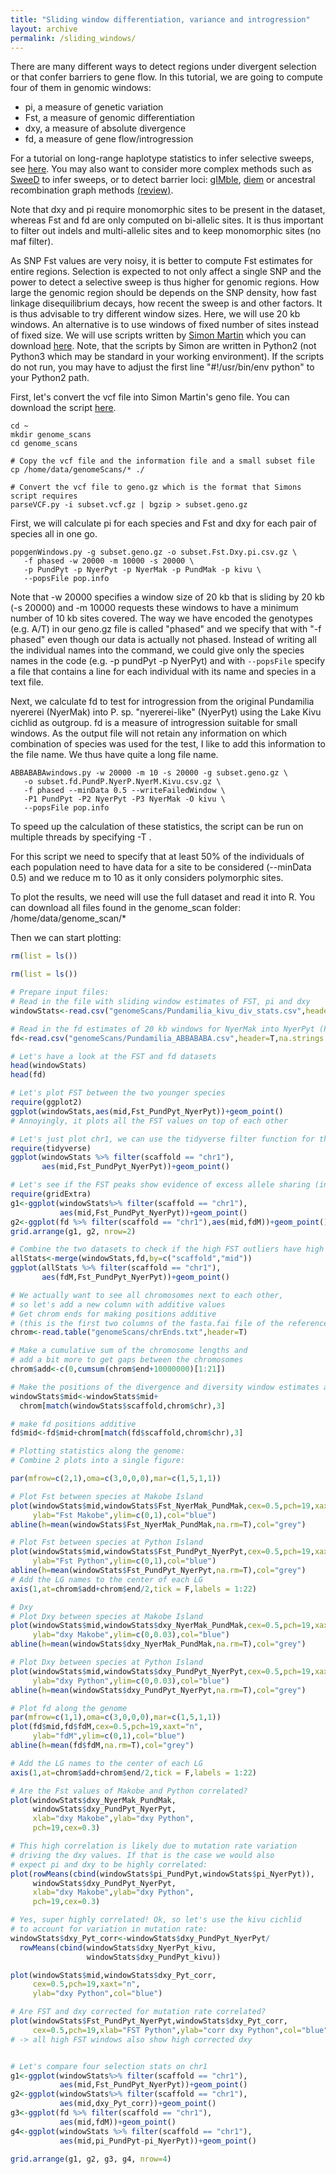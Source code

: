 ```yaml
---
title: "Sliding window differentiation, variance and introgression"
layout: archive
permalink: /sliding_windows/
---
```


There are many different ways to detect regions under divergent selection or that confer barriers to gene flow. In this tutorial, we are going to compute four of them in genomic windows:
- pi, a measure of genetic variation
- Fst, a measure of genomic differentiation
- dxy, a measure of absolute divergence
- fd, a measure of gene flow/introgression

For a tutorial on long-range haplotype statistics to infer selective sweeps, see [here](https://speciationgenomics.github.io/haplotypes/). You may also want to consider more complex methods such as [SweeD](https://academic.oup.com/mbe/article/30/9/2224/999783#74416771) to infer sweeps, or to detect barrier loci: [gIMble](https://europepmc.org/article/ppr/ppr564457), [diem](https://www.biorxiv.org/content/10.1101/2022.03.24.485605v3) or ancestral recombination graph methods [(review)](https://academic.oup.com/genetics/article/221/1/iyac044/6554197).

Note that dxy and pi require monomorphic sites to be present in the dataset, whereas Fst and fd are only computed on bi-allelic sites. It is thus important to filter out indels and multi-allelic sites and to keep monomorphic sites (no maf filter).

As SNP Fst values are very noisy, it is better to compute Fst estimates for entire regions. Selection is expected to not only affect a single SNP and the power to detect a selective sweep is thus higher for genomic regions. How large the genomic region should be depends on the SNP density, how fast linkage disequilibrium decays, how recent the sweep is and other factors. It is thus advisable to try different window sizes. Here, we will use 20 kb windows. An alternative is to use windows of fixed number of sites instead of fixed size. We will use scripts written by [Simon Martin](https://simonmartinlab.org/) which you can download [here](https://github.com/simonhmartin/genomics_general).
Note, that the scripts by Simon are written in Python2 (not Python3 which may be standard in your working environment). If the scripts do not run, you may have to adjust the first line "#!/usr/bin/env python" to your Python2 path.

First, let's convert the vcf file into Simon Martin's geno file. You can download the script [here](https://github.com/simonhmartin/genomics_general/raw/master/VCF_processing/parseVCF.py).

```shell
cd ~
mkdir genome_scans
cd genome_scans

# Copy the vcf file and the information file and a small subset file
cp /home/data/genomeScans/* ./

# Convert the vcf file to geno.gz which is the format that Simons script requires
parseVCF.py -i subset.vcf.gz | bgzip > subset.geno.gz

```

First, we will calculate pi for each species and Fst and dxy for each pair of species all in one go.
```shell
popgenWindows.py -g subset.geno.gz -o subset.Fst.Dxy.pi.csv.gz \
   -f phased -w 20000 -m 10000 -s 20000 \
   -p PundPyt -p NyerPyt -p NyerMak -p PundMak -p kivu \
   --popsFile pop.info
```

Note that -w 20000 specifies a window size of 20 kb that is sliding by 20 kb (-s 20000) and -m 10000 requests these windows to have a minimum number of 10 kb sites covered. The way we have encoded the genotypes (e.g. A/T) in our geno.gz file is called "phased" and we specify that with "-f phased" even though our data is actually not phased. Instead of writing all the individual names into the command, we could give only the species names in the code (e.g. -p pundPyt -p NyerPyt) and with `--popsFile` specify a file that contains a line for each individual with its name and species in a text file.

Next, we calculate fd to test for introgression from the original Pundamilia nyererei (NyerMak) into P. sp. "nyererei-like" (NyerPyt) using the Lake Kivu cichlid as outgroup. fd is a measure of introgression suitable for small windows. As the output file will not retain any information on which combination of species was used for the test, I like to add this information to the file name. We thus have quite a long file name.

```shell
ABBABABAwindows.py -w 20000 -m 10 -s 20000 -g subset.geno.gz \
   -o subset.fd.PundP.NyerP.NyerM.Kivu.csv.gz \
   -f phased --minData 0.5 --writeFailedWindow \
   -P1 PundPyt -P2 NyerPyt -P3 NyerMak -O kivu \
   --popsFile pop.info
```

To speed up the calculation of these statistics, the script can be run on multiple threads by specifying -T <thread number>.

For this script we need to specify that at least 50% of the individuals of each population need to have data for a site to be considered (-\-minData 0.5) and we reduce m to 10 as it only considers polymorphic sites.

To plot the results, we need will use the full dataset and read it into R. You can download all files found in the genome_scan folder: /home/data/genome_scan/*

Then we can start plotting:

```r
rm(list = ls())

rm(list = ls())

# Prepare input files:
# Read in the file with sliding window estimates of FST, pi and dxy
windowStats<-read.csv("genomeScans/Pundamilia_kivu_div_stats.csv",header=T)

# Read in the fd estimates of 20 kb windows for NyerMak into NyerPyt (P1=PundPyt, P2=NyerPyt, P3=NyerMak, outgroup=Kivu cichlid)
fd<-read.csv("genomeScans/Pundamilia_ABBABABA.csv",header=T,na.strings = "NaN")

# Let's have a look at the FST and fd datasets
head(windowStats)
head(fd)

# Let's plot FST between the two younger species
require(ggplot2)
ggplot(windowStats,aes(mid,Fst_PundPyt_NyerPyt))+geom_point()
# Annoyingly, it plots all the FST values on top of each other

# Let's just plot chr1, we can use the tidyverse filter function for that
require(tidyverse)
ggplot(windowStats %>% filter(scaffold == "chr1"),
       aes(mid,Fst_PundPyt_NyerPyt))+geom_point()

# Let's see if the FST peaks show evidence of excess allele sharing (introgression or selection on the same standing variation) with NyerMak
require(gridExtra)
g1<-ggplot(windowStats%>% filter(scaffold == "chr1"),
           aes(mid,Fst_PundPyt_NyerPyt))+geom_point()
g2<-ggplot(fd %>% filter(scaffold == "chr1"),aes(mid,fdM))+geom_point()
grid.arrange(g1, g2, nrow=2)

# Combine the two datasets to check if the high FST outliers have high fd values
allStats<-merge(windowStats,fd,by=c("scaffold","mid"))
ggplot(allStats %>% filter(scaffold == "chr1"),
       aes(fdM,Fst_PundPyt_NyerPyt))+geom_point()

# We actually want to see all chromosomes next to each other,
# so let's add a new column with additive values
# Get chrom ends for making positions additive
# (this is the first two columns of the fasta.fai file of the reference genome)
chrom<-read.table("genomeScans/chrEnds.txt",header=T)

# Make a cumulative sum of the chromosome lengths and
# add a bit more to get gaps between the chromosomes
chrom$add<-c(0,cumsum(chrom$end+10000000)[1:21])

# Make the positions of the divergence and diversity window estimates additive
windowStats$mid<-windowStats$mid+
  chrom[match(windowStats$scaffold,chrom$chr),3]

# make fd positions additive
fd$mid<-fd$mid+chrom[match(fd$scaffold,chrom$chr),3]

# Plotting statistics along the genome:
# Combine 2 plots into a single figure:

par(mfrow=c(2,1),oma=c(3,0,0,0),mar=c(1,5,1,1))

# Plot Fst between species at Makobe Island
plot(windowStats$mid,windowStats$Fst_NyerMak_PundMak,cex=0.5,pch=19,xaxt="n",
     ylab="Fst Makobe",ylim=c(0,1),col="blue")
abline(h=mean(windowStats$Fst_NyerMak_PundMak,na.rm=T),col="grey")

# Plot Fst between species at Python Island
plot(windowStats$mid,windowStats$Fst_PundPyt_NyerPyt,cex=0.5,pch=19,xaxt="n",
     ylab="Fst Python",ylim=c(0,1),col="blue")
abline(h=mean(windowStats$Fst_PundPyt_NyerPyt,na.rm=T),col="grey")
# Add the LG names to the center of each LG
axis(1,at=chrom$add+chrom$end/2,tick = F,labels = 1:22)

# Dxy
# Plot Dxy between species at Makobe Island
plot(windowStats$mid,windowStats$dxy_NyerMak_PundMak,cex=0.5,pch=19,xaxt="n",
     ylab="dxy Makobe",ylim=c(0,0.03),col="blue")
abline(h=mean(windowStats$dxy_NyerMak_PundMak,na.rm=T),col="grey")

# Plot Dxy between species at Python Island
plot(windowStats$mid,windowStats$dxy_PundPyt_NyerPyt,cex=0.5,pch=19,xaxt="n",
     ylab="dxy Python",ylim=c(0,0.03),col="blue")
abline(h=mean(windowStats$dxy_PundPyt_NyerPyt,na.rm=T),col="grey")

# Plot fd along the genome
par(mfrow=c(1,1),oma=c(3,0,0,0),mar=c(1,5,1,1))
plot(fd$mid,fd$fdM,cex=0.5,pch=19,xaxt="n",
     ylab="fdM",ylim=c(0,1),col="blue")
abline(h=mean(fd$fdM,na.rm=T),col="grey")

# Add the LG names to the center of each LG
axis(1,at=chrom$add+chrom$end/2,tick = F,labels = 1:22)

# Are the Fst values of Makobe and Python correlated?
plot(windowStats$dxy_NyerMak_PundMak,
     windowStats$dxy_PundPyt_NyerPyt,
     xlab="dxy Makobe",ylab="dxy Python",
     pch=19,cex=0.3)

# This high correlation is likely due to mutation rate variation
# driving the dxy values. If that is the case we would also
# expect pi and dxy to be highly correlated:
plot(rowMeans(cbind(windowStats$pi_PundPyt,windowStats$pi_NyerPyt)),
     windowStats$dxy_PundPyt_NyerPyt,
     xlab="dxy Makobe",ylab="dxy Python",
     pch=19,cex=0.3)

# Yes, super highly correlated! Ok, so let's use the kivu cichlid
# to account for variation in mutation rate:
windowStats$dxy_Pyt_corr<-windowStats$dxy_PundPyt_NyerPyt/
  rowMeans(cbind(windowStats$dxy_NyerPyt_kivu,
                 windowStats$dxy_PundPyt_kivu))

plot(windowStats$mid,windowStats$dxy_Pyt_corr,
     cex=0.5,pch=19,xaxt="n",
     ylab="dxy Python",col="blue")

# Are FST and dxy corrected for mutation rate correlated?
plot(windowStats$Fst_PundPyt_NyerPyt,windowStats$dxy_Pyt_corr,
     cex=0.5,pch=19,xlab="FST Python",ylab="corr dxy Python",col="blue")
# -> all high FST windows also show high corrected dxy


# Let's compare four selection stats on chr1
g1<-ggplot(windowStats%>% filter(scaffold == "chr1"),
           aes(mid,Fst_PundPyt_NyerPyt))+geom_point()
g2<-ggplot(windowStats%>% filter(scaffold == "chr1"),
           aes(mid,dxy_Pyt_corr))+geom_point()
g3<-ggplot(fd %>% filter(scaffold == "chr1"),
           aes(mid,fdM))+geom_point()
g4<-ggplot(windowStats %>% filter(scaffold == "chr1"),
           aes(mid,pi_PundPyt-pi_NyerPyt))+geom_point()

grid.arrange(g1, g2, g3, g4, nrow=4)


```
